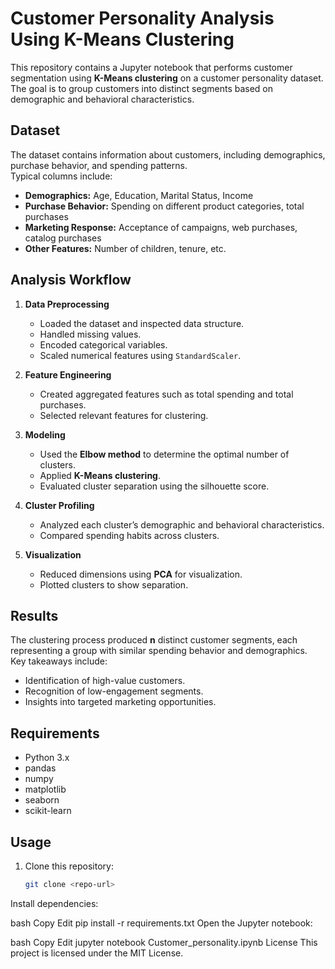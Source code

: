 # Customer Personality Analysis Using K-Means Clustering

This repository contains a Jupyter notebook that performs customer segmentation using **K-Means clustering** on a customer personality dataset. The goal is to group customers into distinct segments based on demographic and behavioral characteristics.

## Dataset

The dataset contains information about customers, including demographics, purchase behavior, and spending patterns.  
Typical columns include:
- **Demographics:** Age, Education, Marital Status, Income
- **Purchase Behavior:** Spending on different product categories, total purchases
- **Marketing Response:** Acceptance of campaigns, web purchases, catalog purchases
- **Other Features:** Number of children, tenure, etc.

## Analysis Workflow

1. **Data Preprocessing**
   - Loaded the dataset and inspected data structure.
   - Handled missing values.
   - Encoded categorical variables.
   - Scaled numerical features using `StandardScaler`.

2. **Feature Engineering**
   - Created aggregated features such as total spending and total purchases.
   - Selected relevant features for clustering.

3. **Modeling**
   - Used the **Elbow method** to determine the optimal number of clusters.
   - Applied **K-Means clustering**.
   - Evaluated cluster separation using the silhouette score.

4. **Cluster Profiling**
   - Analyzed each cluster’s demographic and behavioral characteristics.
   - Compared spending habits across clusters.

5. **Visualization**
   - Reduced dimensions using **PCA** for visualization.
   - Plotted clusters to show separation.

## Results

The clustering process produced **n** distinct customer segments, each representing a group with similar spending behavior and demographics.  
Key takeaways include:
- Identification of high-value customers.
- Recognition of low-engagement segments.
- Insights into targeted marketing opportunities.

## Requirements

- Python 3.x
- pandas
- numpy
- matplotlib
- seaborn
- scikit-learn

## Usage

1. Clone this repository:
   ```bash
   git clone <repo-url>
Install dependencies:

bash
Copy
Edit
pip install -r requirements.txt
Open the Jupyter notebook:

bash
Copy
Edit
jupyter notebook Customer_personality.ipynb
License
This project is licensed under the MIT License.
